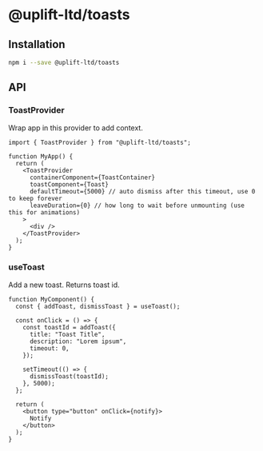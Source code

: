 # @uplift-ltd/toasts

## Installation

```sh
npm i --save @uplift-ltd/toasts
```

## API

### ToastProvider

Wrap app in this provider to add context.

```tsx
import { ToastProvider } from "@uplift-ltd/toasts";

function MyApp() {
  return (
    <ToastProvider
      containerComponent={ToastContainer}
      toastComponent={Toast}
      defaultTimeout={5000} // auto dismiss after this timeout, use 0 to keep forever
      leaveDuration={0} // how long to wait before unmounting (use this for animations)
    >
      <div />
    </ToastProvider>
  );
}
```

### useToast

Add a new toast. Returns toast id.

```tsx
function MyComponent() {
  const { addToast, dismissToast } = useToast();

  const onClick = () => {
    const toastId = addToast({
      title: "Toast Title",
      description: "Lorem ipsum",
      timeout: 0,
    });

    setTimeout(() => {
      dismissToast(toastId);
    }, 5000);
  };

  return (
    <button type="button" onClick={notify}>
      Notify
    </button>
  );
}
```
